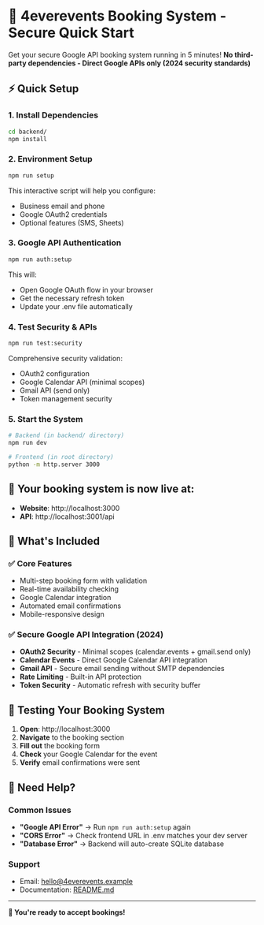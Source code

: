 # 🚀 4everevents Booking System - Secure Quick Start

Get your secure Google API booking system running in 5 minutes! 
**No third-party dependencies - Direct Google APIs only (2024 security standards)**

## ⚡ Quick Setup

### 1. Install Dependencies
```bash
cd backend/
npm install
```

### 2. Environment Setup
```bash
npm run setup
```
This interactive script will help you configure:
- Business email and phone
- Google OAuth2 credentials 
- Optional features (SMS, Sheets)

### 3. Google API Authentication
```bash
npm run auth:setup
```
This will:
- Open Google OAuth flow in your browser
- Get the necessary refresh token
- Update your .env file automatically

### 4. Test Security & APIs
```bash
npm run test:security
```
Comprehensive security validation:
- OAuth2 configuration 
- Google Calendar API (minimal scopes)
- Gmail API (send only)
- Token management security

### 5. Start the System
```bash
# Backend (in backend/ directory)
npm run dev

# Frontend (in root directory)
python -m http.server 3000
```

## 🎯 Your booking system is now live at:
- **Website**: http://localhost:3000
- **API**: http://localhost:3001/api

## 🔧 What's Included

### ✅ Core Features
- Multi-step booking form with validation
- Real-time availability checking
- Google Calendar integration
- Automated email confirmations
- Mobile-responsive design

### ✅ Secure Google API Integration (2024)
- **OAuth2 Security** - Minimal scopes (calendar.events + gmail.send only)
- **Calendar Events** - Direct Google Calendar API integration
- **Gmail API** - Secure email sending without SMTP dependencies
- **Rate Limiting** - Built-in API protection
- **Token Security** - Automatic refresh with security buffer

## 📱 Testing Your Booking System

1. **Open**: http://localhost:3000
2. **Navigate** to the booking section
3. **Fill out** the booking form
4. **Check** your Google Calendar for the event
5. **Verify** email confirmations were sent

## 🚨 Need Help?

### Common Issues
- **"Google API Error"** → Run `npm run auth:setup` again
- **"CORS Error"** → Check frontend URL in .env matches your dev server
- **"Database Error"** → Backend will auto-create SQLite database

### Support
- Email: hello@4everevents.example
- Documentation: [README.md](./README.md)

---

**🎉 You're ready to accept bookings!**